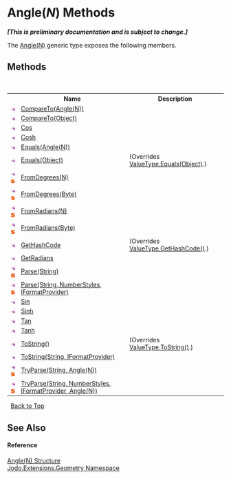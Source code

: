 # Angle(*N*) Methods
 _**\[This is preliminary documentation and is subject to change.\]**_

The <a href="T_Jodo_Extensions_Geometry_Angle_1">Angle(N)</a> generic type exposes the following members.


## Methods
&nbsp;<table><tr><th></th><th>Name</th><th>Description</th></tr><tr><td>![Public method](media/pubmethod.gif "Public method")</td><td><a href="M_Jodo_Extensions_Geometry_Angle_1_CompareTo">CompareTo(Angle(N))</a></td><td /></tr><tr><td>![Public method](media/pubmethod.gif "Public method")</td><td><a href="M_Jodo_Extensions_Geometry_Angle_1_CompareTo_1">CompareTo(Object)</a></td><td /></tr><tr><td>![Public method](media/pubmethod.gif "Public method")</td><td><a href="M_Jodo_Extensions_Geometry_Angle_1_Cos">Cos</a></td><td /></tr><tr><td>![Public method](media/pubmethod.gif "Public method")</td><td><a href="M_Jodo_Extensions_Geometry_Angle_1_Cosh">Cosh</a></td><td /></tr><tr><td>![Public method](media/pubmethod.gif "Public method")</td><td><a href="M_Jodo_Extensions_Geometry_Angle_1_Equals">Equals(Angle(N))</a></td><td /></tr><tr><td>![Public method](media/pubmethod.gif "Public method")</td><td><a href="M_Jodo_Extensions_Geometry_Angle_1_Equals_1">Equals(Object)</a></td><td> (Overrides <a href="https://docs.microsoft.com/dotnet/api/system.valuetype.equals#system-valuetype-equals(system-object)" target="_blank" rel="noopener noreferrer">ValueType.Equals(Object)</a>.)</td></tr><tr><td>![Public method](media/pubmethod.gif "Public method")![Static member](media/static.gif "Static member")</td><td><a href="M_Jodo_Extensions_Geometry_Angle_1_FromDegrees_1">FromDegrees(N)</a></td><td /></tr><tr><td>![Public method](media/pubmethod.gif "Public method")![Static member](media/static.gif "Static member")</td><td><a href="M_Jodo_Extensions_Geometry_Angle_1_FromDegrees">FromDegrees(Byte)</a></td><td /></tr><tr><td>![Public method](media/pubmethod.gif "Public method")![Static member](media/static.gif "Static member")</td><td><a href="M_Jodo_Extensions_Geometry_Angle_1_FromRadians_1">FromRadians(N)</a></td><td /></tr><tr><td>![Public method](media/pubmethod.gif "Public method")![Static member](media/static.gif "Static member")</td><td><a href="M_Jodo_Extensions_Geometry_Angle_1_FromRadians">FromRadians(Byte)</a></td><td /></tr><tr><td>![Public method](media/pubmethod.gif "Public method")</td><td><a href="M_Jodo_Extensions_Geometry_Angle_1_GetHashCode">GetHashCode</a></td><td> (Overrides <a href="https://docs.microsoft.com/dotnet/api/system.valuetype.gethashcode#system-valuetype-gethashcode" target="_blank" rel="noopener noreferrer">ValueType.GetHashCode()</a>.)</td></tr><tr><td>![Public method](media/pubmethod.gif "Public method")</td><td><a href="M_Jodo_Extensions_Geometry_Angle_1_GetRadians">GetRadians</a></td><td /></tr><tr><td>![Public method](media/pubmethod.gif "Public method")![Static member](media/static.gif "Static member")</td><td><a href="M_Jodo_Extensions_Geometry_Angle_1_Parse">Parse(String)</a></td><td /></tr><tr><td>![Public method](media/pubmethod.gif "Public method")![Static member](media/static.gif "Static member")</td><td><a href="M_Jodo_Extensions_Geometry_Angle_1_Parse_1">Parse(String, NumberStyles, IFormatProvider)</a></td><td /></tr><tr><td>![Public method](media/pubmethod.gif "Public method")</td><td><a href="M_Jodo_Extensions_Geometry_Angle_1_Sin">Sin</a></td><td /></tr><tr><td>![Public method](media/pubmethod.gif "Public method")</td><td><a href="M_Jodo_Extensions_Geometry_Angle_1_Sinh">Sinh</a></td><td /></tr><tr><td>![Public method](media/pubmethod.gif "Public method")</td><td><a href="M_Jodo_Extensions_Geometry_Angle_1_Tan">Tan</a></td><td /></tr><tr><td>![Public method](media/pubmethod.gif "Public method")</td><td><a href="M_Jodo_Extensions_Geometry_Angle_1_Tanh">Tanh</a></td><td /></tr><tr><td>![Public method](media/pubmethod.gif "Public method")</td><td><a href="M_Jodo_Extensions_Geometry_Angle_1_ToString">ToString()</a></td><td> (Overrides <a href="https://docs.microsoft.com/dotnet/api/system.valuetype.tostring#system-valuetype-tostring" target="_blank" rel="noopener noreferrer">ValueType.ToString()</a>.)</td></tr><tr><td>![Public method](media/pubmethod.gif "Public method")</td><td><a href="M_Jodo_Extensions_Geometry_Angle_1_ToString_1">ToString(String, IFormatProvider)</a></td><td /></tr><tr><td>![Public method](media/pubmethod.gif "Public method")![Static member](media/static.gif "Static member")</td><td><a href="M_Jodo_Extensions_Geometry_Angle_1_TryParse">TryParse(String, Angle(N))</a></td><td /></tr><tr><td>![Public method](media/pubmethod.gif "Public method")![Static member](media/static.gif "Static member")</td><td><a href="M_Jodo_Extensions_Geometry_Angle_1_TryParse_1">TryParse(String, NumberStyles, IFormatProvider, Angle(N))</a></td><td /></tr></table>&nbsp;
<a href="#angle(*n*)-methods">Back to Top</a>

## See Also


#### Reference
<a href="T_Jodo_Extensions_Geometry_Angle_1">Angle(N) Structure</a><br /><a href="N_Jodo_Extensions_Geometry">Jodo.Extensions.Geometry Namespace</a><br />